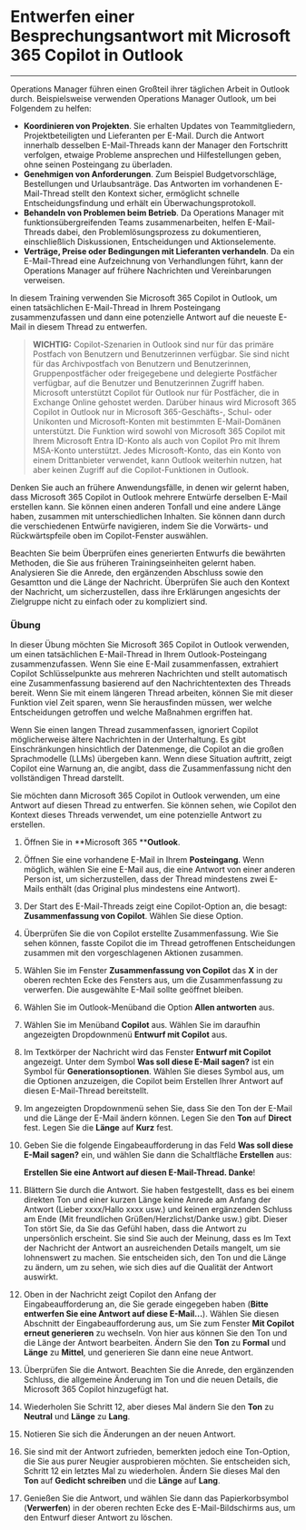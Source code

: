 # Entwerfen einer Besprechungsantwort mit Microsoft 365 Copilot in Outlook
---
Operations Manager führen einen Großteil ihrer täglichen Arbeit in Outlook durch. Beispielsweise verwenden Operations Manager Outlook, um bei Folgendem zu helfen:

 -  **Koordinieren von Projekten**. Sie erhalten Updates von Teammitgliedern, Projektbeteiligten und Lieferanten per E-Mail. Durch die Antwort innerhalb desselben E-Mail-Threads kann der Manager den Fortschritt verfolgen, etwaige Probleme ansprechen und Hilfestellungen geben, ohne seinen Posteingang zu überladen.
 -  **Genehmigen von Anforderungen**. Zum Beispiel Budgetvorschläge, Bestellungen und Urlaubsanträge. Das Antworten im vorhandenen E-Mail-Thread stellt den Kontext sicher, ermöglicht schnelle Entscheidungsfindung und erhält ein Überwachungsprotokoll.
 -  **Behandeln von Problemen beim Betrieb**. Da Operations Manager mit funktionsübergreifenden Teams zusammenarbeiten, helfen E-Mail-Threads dabei, den Problemlösungsprozess zu dokumentieren, einschließlich Diskussionen, Entscheidungen und Aktionselemente.
 -  **Verträge, Preise oder Bedingungen mit Lieferanten verhandeln**. Da ein E-Mail-Thread eine Aufzeichnung von Verhandlungen führt, kann der Operations Manager auf frühere Nachrichten und Vereinbarungen verweisen.<br>

In diesem Training verwenden Sie Microsoft 365 Copilot in Outlook, um einen tatsächlichen E-Mail-Thread in Ihrem Posteingang zusammenzufassen und dann eine potenzielle Antwort auf die neueste E-Mail in diesem Thread zu entwerfen.

> **WICHTIG:** Copilot-Szenarien in Outlook sind nur für das primäre Postfach von Benutzern und Benutzerinnen verfügbar. Sie sind nicht für das Archivpostfach von Benutzern und Benutzerinnen, Gruppenpostfächer oder freigegebene und delegierte Postfächer verfügbar, auf die Benutzer und Benutzerinnen Zugriff haben. Microsoft unterstützt Copilot für Outlook nur für Postfächer, die in Exchange Online gehostet werden. Darüber hinaus wird Microsoft 365 Copilot in Outlook nur in Microsoft 365-Geschäfts-, Schul- oder Unikonten und Microsoft-Konten mit bestimmten E-Mail-Domänen unterstützt. Die Funktion wird sowohl von Microsoft 365 Copilot mit Ihrem Microsoft Entra ID-Konto als auch von Copilot Pro mit Ihrem MSA-Konto unterstützt. Jedes Microsoft-Konto, das ein Konto von einem Drittanbieter verwendet, kann Outlook weiterhin nutzen, hat aber keinen Zugriff auf die Copilot-Funktionen in Outlook.

Denken Sie auch an frühere Anwendungsfälle, in denen wir gelernt haben, dass Microsoft 365 Copilot in Outlook mehrere Entwürfe derselben E-Mail erstellen kann. Sie können einen anderen Tonfall und eine andere Länge haben, zusammen mit unterschiedlichen Inhalten. Sie können dann durch die verschiedenen Entwürfe navigieren, indem Sie die Vorwärts- und Rückwärtspfeile oben im Copilot-Fenster auswählen.

Beachten Sie beim Überprüfen eines generierten Entwurfs die bewährten Methoden, die Sie aus früheren Trainingseinheiten gelernt haben. Analysieren Sie die Anrede, den ergänzenden Abschluss sowie den Gesamtton und die Länge der Nachricht. Überprüfen Sie auch den Kontext der Nachricht, um sicherzustellen, dass ihre Erklärungen angesichts der Zielgruppe nicht zu einfach oder zu kompliziert sind.

### Übung

In dieser Übung möchten Sie Microsoft 365 Copilot in Outlook verwenden, um einen tatsächlichen E-Mail-Thread in Ihrem Outlook-Posteingang zusammenzufassen. Wenn Sie eine E-Mail zusammenfassen, extrahiert Copilot Schlüsselpunkte aus mehreren Nachrichten und stellt automatisch eine Zusammenfassung basierend auf den Nachrichtentexten des Threads bereit. Wenn Sie mit einem längeren Thread arbeiten, können Sie mit dieser Funktion viel Zeit sparen, wenn Sie herausfinden müssen, wer welche Entscheidungen getroffen und welche Maßnahmen ergriffen hat.

Wenn Sie einen langen Thread zusammenfassen, ignoriert Copilot möglicherweise ältere Nachrichten in der Unterhaltung. Es gibt Einschränkungen hinsichtlich der Datenmenge, die Copilot an die großen Sprachmodelle (LLMs) übergeben kann. Wenn diese Situation auftritt, zeigt Copilot eine Warnung an, die angibt, dass die Zusammenfassung nicht den vollständigen Thread darstellt.

Sie möchten dann Microsoft 365 Copilot in Outlook verwenden, um eine Antwort auf diesen Thread zu entwerfen. Sie können sehen, wie Copilot den Kontext dieses Threads verwendet, um eine potenzielle Antwort zu erstellen.

1.  Öffnen Sie in **Microsoft 365 ****Outlook**.
2.  Öffnen Sie eine vorhandene E-Mail in Ihrem **Posteingang**. Wenn möglich, wählen Sie eine E-Mail aus, die eine Antwort von einer anderen Person ist, um sicherzustellen, dass der Thread mindestens zwei E-Mails enthält (das Original plus mindestens eine Antwort).
3.  Der Start des E-Mail-Threads zeigt eine Copilot-Option an, die besagt: **Zusammenfassung von Copilot**. Wählen Sie diese Option.
4.  Überprüfen Sie die von Copilot erstellte Zusammenfassung. Wie Sie sehen können, fasste Copilot die im Thread getroffenen Entscheidungen zusammen mit den vorgeschlagenen Aktionen zusammen.
5.  Wählen Sie im Fenster **Zusammenfassung von Copilot** das **X** in der oberen rechten Ecke des Fensters aus, um die Zusammenfassung zu verwerfen. Die ausgewählte E-Mail sollte geöffnet bleiben.
6.  Wählen Sie im Outlook-Menüband die Option **Allen antworten** aus.
7.  Wählen Sie im Menüband **Copilot** aus. Wählen Sie im daraufhin angezeigten Dropdownmenü **Entwurf mit Copilot** aus.
8.  Im Textkörper der Nachricht wird das Fenster **Entwurf mit Copilot** angezeigt. Unter dem Symbol **Was soll diese E-Mail sagen?** ist ein Symbol für **Generationsoptionen**. Wählen Sie dieses Symbol aus, um die Optionen anzuzeigen, die Copilot beim Erstellen Ihrer Antwort auf diesen E-Mail-Thread bereitstellt.
9.  Im angezeigten Dropdownmenü sehen Sie, dass Sie den Ton der E-Mail und die Länge der E-Mail ändern können. Legen Sie den **Ton** auf **Direct** fest. Legen Sie die **Länge** auf **Kurz** fest.
10. Geben Sie die folgende Eingabeaufforderung in das Feld **Was soll diese E-Mail sagen?** ein, und wählen Sie dann die Schaltfläche **Erstellen** aus:
    
    **Erstellen Sie eine Antwort auf diesen E-Mail-Thread. Danke**!
11. Blättern Sie durch die Antwort. Sie haben festgestellt, dass es bei einem direkten Ton und einer kurzen Länge keine Anrede am Anfang der Antwort (Lieber xxxx/Hallo xxxx usw.) und keinen ergänzenden Schluss am Ende (Mit freundlichen Grüßen/Herzlichst/Danke usw.) gibt. Dieser Ton stört Sie, da Sie das Gefühl haben, dass die Antwort zu unpersönlich erscheint. Sie sind Sie auch der Meinung, dass es Im Text der Nachricht der Antwort an ausreichenden Details mangelt, um sie lohnenswert zu machen. Sie entscheiden sich, den Ton und die Länge zu ändern, um zu sehen, wie sich dies auf die Qualität der Antwort auswirkt.
12. Oben in der Nachricht zeigt Copilot den Anfang der Eingabeaufforderung an, die Sie gerade eingegeben haben (**Bitte entwerfen Sie eine Antwort auf diese E-Mail...**). Wählen Sie diesen Abschnitt der Eingabeaufforderung aus, um Sie zum Fenster **Mit Copilot erneut generieren** zu wechseln. Von hier aus können Sie den Ton und die Länge der Antwort bearbeiten. Ändern Sie den **Ton** zu **Formal** und **Länge** zu **Mittel**, und generieren Sie dann eine neue Antwort.
13. Überprüfen Sie die Antwort. Beachten Sie die Anrede, den ergänzenden Schluss, die allgemeine Änderung im Ton und die neuen Details, die Microsoft 365 Copilot hinzugefügt hat.
14. Wiederholen Sie Schritt 12, aber dieses Mal ändern Sie den **Ton** zu **Neutral** und **Länge** zu **Lang**.
15. Notieren Sie sich die Änderungen an der neuen Antwort.
16. Sie sind mit der Antwort zufrieden, bemerkten jedoch eine Ton-Option, die Sie aus purer Neugier ausprobieren möchten. Sie entscheiden sich, Schritt 12 ein letztes Mal zu wiederholen. Ändern Sie dieses Mal den **Ton** auf **Gedicht schreiben** und die **Länge** auf **Lang**.
17. Genießen Sie die Antwort, und wählen Sie dann das Papierkorbsymbol (**Verwerfen**) in der oberen rechten Ecke des E-Mail-Bildschirms aus, um den Entwurf dieser Antwort zu löschen.
